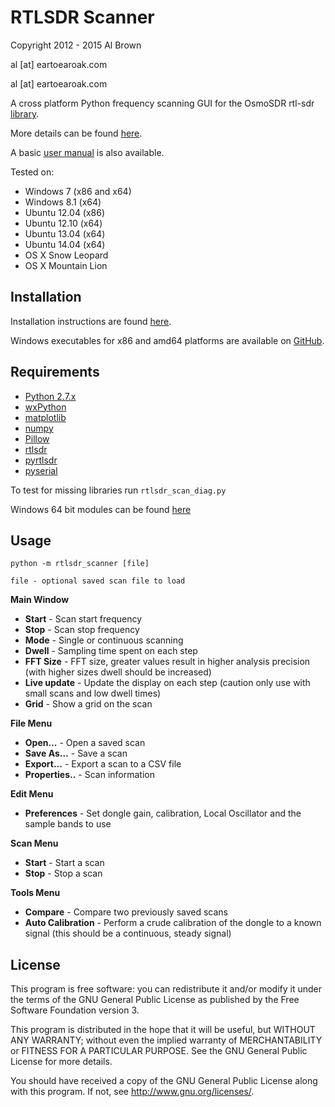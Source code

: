 # RTLSDR Scanner #

Copyright 2012 - 2015 Al Brown

al [at] eartoearoak.com

al [at] eartoearoak.com


A cross platform Python frequency scanning GUI for the OsmoSDR rtl-sdr [library](http://sdr.osmocom.org/trac/wiki/rtl-sdr).

More details can be found [here](http://eartoearoak.com/software/rtlsdr-scanner).

A basic [user manual](https://github.com/EarToEarOak/RTLSDR-Scanner/blob/master/doc/Manual.pdf?raw=true) is also available.

Tested on:

- Windows 7 (x86 and x64)
- Windows 8.1 (x64)
- Ubuntu 12.04 (x86)
- Ubuntu 12.10 (x64)
- Ubuntu 13.04 (x64)
- Ubuntu 14.04 (x64)
- OS X Snow Leopard
- OS X Mountain Lion

## Installation ##
Installation instructions are found [here](http://eartoearoak.com/software/rtlsdr-scanner/rtlsdr-scanner-installation).

Windows executables for x86 and amd64 platforms are available on [GitHub](https://github.com/EarToEarOak/RTLSDR-Scanner/releases).

## Requirements ##

- [Python 2.7.x](http://www.python.org)
- [wxPython](http://www.wxpython.org/)
- [matplotlib](http://matplotlib.org/)
- [numpy](http://www.numpy.org/)
- [Pillow](https://pypi.python.org/pypi/Pillow)
- [rtlsdr](http://sdr.osmocom.org/trac/wiki/rtl-sdr)
- [pyrtlsdr](https://github.com/roger-/pyrtlsdr)
- [pyserial](https://pypi.python.org/pypi/pyserial)

To test for missing libraries run `rtlsdr_scan_diag.py`

Windows 64 bit modules can be found [here](http://www.lfd.uci.edu/~gohlke/pythonlibs/)

## Usage ##

`python -m rtlsdr_scanner [file]`

    file - optional saved scan file to load

**Main Window**

- **Start** - Scan start frequency
- **Stop** - Scan stop frequency
- **Mode** - Single or continuous scanning
- **Dwell** - Sampling time spent on each step
- **FFT Size** - FFT size, greater values result in higher analysis precision (with higher sizes dwell should be increased)
- **Live update** - Update the display on each step (caution only use with small scans and low dwell times)
- **Grid** - Show a grid on the scan

**File Menu**

- **Open...** - Open a saved scan
- **Save As...** - Save a scan
- **Export...** - Export a scan to a CSV file
- **Properties..** - Scan information

**Edit Menu**

- **Preferences** - Set dongle gain, calibration, Local Oscillator and the sample bands to use

**Scan Menu**

- **Start** - Start a scan
- **Stop** - Stop a scan

**Tools Menu**

- **Compare** - Compare two previously saved scans
- **Auto Calibration** - Perform a crude calibration of the dongle to a known signal (this should be a continuous, steady signal)

## License ##

This program is free software: you can redistribute it and/or modify
it under the terms of the GNU General Public License as published by
the Free Software Foundation version 3.

This program is distributed in the hope that it will be useful,
but WITHOUT ANY WARRANTY; without even the implied warranty of
MERCHANTABILITY or FITNESS FOR A PARTICULAR PURPOSE.  See the
GNU General Public License for more details.

You should have received a copy of the GNU General Public License
along with this program.  If not, see <http://www.gnu.org/licenses/>.

